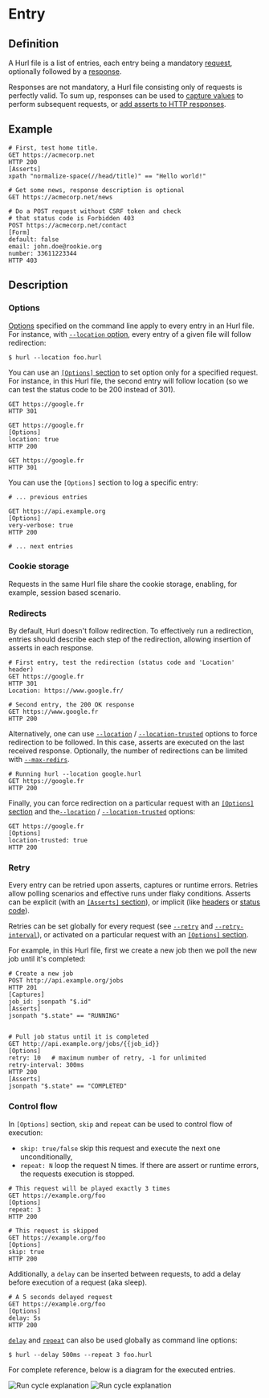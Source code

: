 # Entry

## Definition

A Hurl file is a list of entries, each entry being a mandatory [request], optionally followed by a [response].

Responses are not mandatory, a Hurl file consisting only of requests is perfectly valid. To sum up, responses can be used
to [capture values] to perform subsequent requests, or [add asserts to HTTP responses].

## Example

```hurl
# First, test home title.
GET https://acmecorp.net
HTTP 200
[Asserts]
xpath "normalize-space(//head/title)" == "Hello world!"

# Get some news, response description is optional
GET https://acmecorp.net/news

# Do a POST request without CSRF token and check
# that status code is Forbidden 403
POST https://acmecorp.net/contact
[Form]
default: false
email: john.doe@rookie.org
number: 33611223344
HTTP 403
```

## Description

### Options

[Options] specified on the command line apply to every entry in an Hurl file. For instance, with [`--location` option],
every entry of a given file will follow redirection:

```shell
$ hurl --location foo.hurl
```

You can use an [`[Options]` section][options] to set option only for a specified request. For instance, in this Hurl file,
the second entry will follow location (so we can test the status code to be 200 instead of 301).

```hurl
GET https://google.fr
HTTP 301

GET https://google.fr
[Options]
location: true
HTTP 200

GET https://google.fr
HTTP 301
```

You can use the `[Options]` section to log a specific entry:

```hurl
# ... previous entries

GET https://api.example.org
[Options]
very-verbose: true
HTTP 200

# ... next entries
```

### Cookie storage

Requests in the same Hurl file share the cookie storage, enabling, for example, session based scenario.

### Redirects

By default, Hurl doesn't follow redirection. To effectively run a redirection, entries should describe each step
of the redirection, allowing insertion of asserts in each response.

```hurl
# First entry, test the redirection (status code and 'Location' header)
GET https://google.fr
HTTP 301
Location: https://www.google.fr/

# Second entry, the 200 OK response
GET https://www.google.fr
HTTP 200
```

Alternatively, one can use [`--location`] / [`--location-trusted`] options to force redirection
to be followed. In this case, asserts are executed on the last received response. Optionally, the number of
redirections can be limited with [`--max-redirs`].

```hurl
# Running hurl --location google.hurl
GET https://google.fr
HTTP 200
```

Finally, you can force redirection on a particular request with an [`[Options]` section][options] and the[`--location`] 
/ [`--location-trusted`] options:

```hurl
GET https://google.fr
[Options]
location-trusted: true
HTTP 200
```

### Retry

Every entry can be retried upon asserts, captures or runtime errors. Retries allow polling scenarios and effective runs 
under flaky conditions. Asserts can be explicit (with an [`[Asserts]` section][asserts]), or implicit (like [headers] or [status code]).

Retries can be set globally for every request (see [`--retry`] and [`--retry-interval`]), 
or activated on a particular request with an [`[Options]` section][options].

For example, in this Hurl file, first we create a new job then we poll the new job until it's completed:

```hurl
# Create a new job
POST http://api.example.org/jobs
HTTP 201
[Captures]
job_id: jsonpath "$.id"
[Asserts]
jsonpath "$.state" == "RUNNING"


# Pull job status until it is completed
GET http://api.example.org/jobs/{{job_id}}
[Options]
retry: 10   # maximum number of retry, -1 for unlimited
retry-interval: 300ms
HTTP 200
[Asserts]
jsonpath "$.state" == "COMPLETED"
```

### Control flow

In `[Options]` section, `skip` and `repeat` can be used to control flow of execution:

- `skip: true/false` skip this request and execute the next one unconditionally,
- `repeat: N` loop the request N times. If there are assert or runtime errors, the requests execution is stopped.

```hurl
# This request will be played exactly 3 times
GET https://example.org/foo
[Options]
repeat: 3
HTTP 200

# This request is skipped
GET https://example.org/foo
[Options]
skip: true
HTTP 200
```

Additionally, a `delay` can be inserted between requests, to add a delay before execution of a request (aka sleep).

```hurl
# A 5 seconds delayed request 
GET https://example.org/foo
[Options]
delay: 5s
HTTP 200
```

[`delay`] and [`repeat`] can also be used globally as command line options:

```shell
$ hurl --delay 500ms --repeat 3 foo.hurl
```



For complete reference, below is a diagram for the executed entries.

<div class="picture">
    <img class="u-theme-light u-drop-shadow u-border u-max-width-100" src="/docs/assets/img/run-cycle-light.svg" alt="Run cycle explanation"/>
    <img class="u-theme-dark u-drop-shadow u-border u-max-width-100" src="/docs/assets/img/run-cycle-dark.svg" alt="Run cycle explanation"/>
</div>


[request]: /docs/request.md
[response]: /docs/response.md
[capture values]: /docs/capturing-response.md
[add asserts to HTTP responses]: /docs/asserting-response.md
[`--location`]: /docs/manual.md#location
[`--location` option]: /docs/manual.md#location
[`--location-trusted`]: /docs/manual.md#location-trusted
[`--max-redirs`]: /docs/manual.md#max-redirs
[Options]: /docs/manual.md#options
[options]: /docs/request.md#options
[headers]: /docs/response.md#headers
[status code]: /docs/response.md#version-status
[asserts]: /docs/response.md#asserts
[Asserts]: /docs/response.md#asserts
[`--retry`]: /docs/manual.md#retry
[`--retry-interval`]: /docs/manual.md#retry-interval
[`delay`]: /docs/manual.md#retry 
[`repeat`]: /docs/manual.md#repeat

